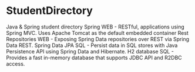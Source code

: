 # StudentDirectory
Java & Spring student directory 
 Spring WEB - RESTful, applications using Spring MVC. Uses Apache Tomcat as the default embedded container
 Rest Repositories WEB - Exposing Spring Data repositories over REST via Spring Data REST.
 Spring Data JPA SQL - Persist data in SQL stores with Java Persistence API using Spring Data and Hibernate.
 H2 database SQL - Provides a fast in-memory database that supports JDBC API and R2DBC access.
